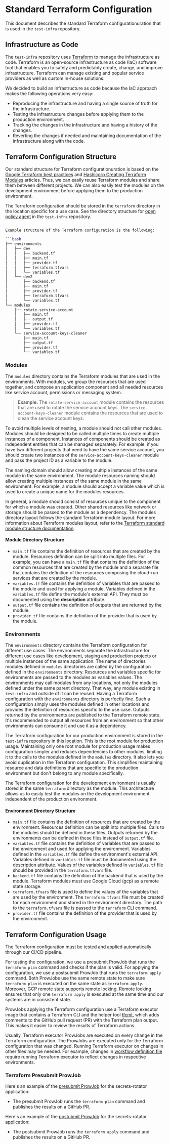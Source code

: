 # Standard Terraform Configuration

This document describes the standard Terraform configurationuration that is used in the `test-infra` repository. 

## Infrastructure as Code

The `test-infra` repository uses [Terraform](https://www.terraform.io/) to manage the infrastructure as code. Terraform is an open-source infrastructure as code (IaC) software tool that enables you to safely and predictably create, change, and improve infrastructure. Terraform can manage existing and popular service providers as well as custom in-house solutions.

We decided to build an infrastructure as code because the IaC approach makes the following operations very easy: 
- Reproducing the infrastructure and having a single source of truth for the infrastructure. 
- Testing the infrastructure changes before applying them to the production environment.
- Tracking the changes in the infrastructure and having a history of the changes.
- Reverting the changes if needed and maintaining documentation of the infrastructure along with the code.

## Terraform Configuration Structure

Our standard structure for Terraform configurationuration is based on the [Google Terraform best practices](https://cloud.google.com/docs/terraform/best-practices-for-terraform) and [Hashicorp Creating Terraform Modules](https://developer.hashicorp.com/terraform/language/modules/develop) articles. Thus, we can easily reuse Terraform modules and share them between different projects. We can also easily test the modules on the development environment before applying them to the production environment.

The Terraform configuration should be stored in the `terraform` directory in the location specific for a use case. See the directory structure for [open policy agent](https://github.com/kyma-project/test-infra/tree/main/opa) in the `test-infra` repository.

```bash

Example structure of the Terraform configuration is the following:

```bash
├── environments
│   ├── dev
│   │   ├── backend.tf
│   │   ├── main.tf
│   │   ├── provider.tf
│   │   ├── terraform.tfvars
│   │   └── variables.tf
│   └── dev2
│       ├── backend.tf
│       ├── main.tf
│       ├── provider.tf
│       ├── terraform.tfvars
│       └── variables.tf
└── modules
    ├── rotate-service-account
    │   ├── main.tf
    │   ├── output.tf
    │   ├── provider.tf
    │   └── variables.tf
    └── service-account-keys-cleaner
        ├── main.tf
        ├── output.tf
        ├── provider.tf
        └── variables.tf
```
### Modules

The `modules` directory contains the Terraform modules that are used in the environments. With modules, we group the resources that are used together, and compose an application component and all needed resources like service account, permissions or messaging system. 

> **Example:** The `rotate-service-account` module contains the resources that are used to rotate the service account keys. The `service-account-keys-cleaner` module contains the resources that are used to clean the service account keys. 

To avoid multiple levels of nesting, a module should not call other modules. Modules should be designed to be called multiple times to create multiple instances of a component. Instances of components should be created as independent entities that can be managed separately. 
For example, if you have two different projects that need to have the same service account, you should create two instances of the `service-account-keys-cleaner` module and pass the project ID as a variable to the module. 

The naming domain should allow creating multiple instances of the same module in the same environment. The module resources naming should allow creating multiple instances of the same module in the same environment. For example, a module should accept a variable value which is used to create a unique name for the modules resources. 

In general, a module should consist of resources unique to the component for which a module was created. Other shared resources like network or storage should be passed to the module as a dependency. The modules directory layout follows the standard Terraform module layout. For more information about Terraform modules layout, refer to the [Terraform standard module structure documentation](https://developer.hashicorp.com/terraform/language/modules/develop/structure).

#### Module Directory Structure

- `main.tf` file contains the definition of resources that are created by the module. Resources definition can be split into multiple files. For example, you can have a `main.tf` file that contains the definition of the common resources that are created by the module and a separate file that contains the definition of the resources composing the cloud-run services that are created by the module.
- `variables.tf` file contains the definition of variables that are passed to the module and used for applying a module. Variables defined in the `variables.tf` file define the module's external API. They must be documented using the **description** attribute. 
- `output.tf` file contains the definition of outputs that are returned by the module. 
- `provider.tf` file contains the definition of the provider that is used by the module.

### Environments

The `environments` directory contains the Terraform configuration for different use cases. The environments separate the infrastructure for different use cases like development, staging and production projects or multiple instances of the same application. 
The name of directories modules defined in `modules` directories are called by the configuration defined in the `environments` directory. Resources and variables specific for environments are passed to the modules as variables values. 
The environments may call modules from any locations, not only the modules defined under the same parent directory. That way, any module existing in `test-infra` and outside of it can be reused. Having a Terraform configuration with the `environments` directory is perfectly fine. Such a configuration simply uses the modules defined in other locations and provides the definition of resources specific to the use case. Outputs returned by the environments are published to the Terraform remote state. It's recommended to output all resources from an environment so that other environments can consume it and use it as a dependency.

The Terraform configuration for our production environment is stored in the `test-infra` repository in this [location](https://github.com/kyma-project/test-infra/tree/main/configs/terraform/environments/prod). This is the root module for production usage. Maintaining only one root module for production usage makes configuration simpler and reduces dependencies to other modules, limiting it to the calls to the modules defined in the `modules` directory. It also lets you avoid duplication in the Terraform configuration. This simplifies maintaining resource and data definitions that are specific to the production environment but don't belong to any module specifically.

The Terraform configuration for the development environment is usually stored in the same `terraform` directory as the module. This architecture allows us to easily test the modules on the development environment independent of the production environment.

#### Environment Directory Structure

- `main.tf` file contains the definition of resources that are created by the environment. Resources definition can be split into multiple files. Calls to the modules should be defined in these files. Outputs returned by the environments can be defined in these files instead of `output.tf` file.
- `variables.tf` file contains the definition of variables that are passed to the environment and used for applying the environment. Variables defined in the `variables.tf` file define the environment's external API. Variables defined in `variables.tf` file must be documented using the description attribute. Values of the variables defined in `variables.tf` file should be provided in the `terraform.tfvars` file.
- `backend.tf` file contains the definition of the backend that is used by the module. Terraform modules must use Google Cloud (gcp) as a remote state storage.
- `terraform.tfvars` file is used to define the values of the variables that are used by the environment. The `terraform.tfvars` file must be created for each environment and stored in the environment directory. The path to the `terraform.tfvars` file is passed to the `terraform` CLI command.
- `provider.tf` file contains the definition of the provider that is used by the environment.

## Terraform Configuration Usage

The Terraform configuration must be tested and applied automatically through our CI/CD pipeline. 

For testing the configuration, we use a presubmit ProwJob that runs the `terraform plan` command and checks if the plan is valid. For applying the configuration, we use a postsubmit ProwJob that runs the `terraform apply` command. 
Both ProwJobs use the same remote state to make sure `terraform plan` is executed on the same state as `terraform apply`. Moreover, GCP remote state supports remote locking. Remote locking ensures that only one `terraform apply` is executed at the same time and our systems are in consistent state.

ProwJobs applying the Terraform configuration use a Terraform executor image that contains a Terraform CLI and the helper tool [tfcmt](https://suzuki-shunsuke.github.io/tfcmt/), which adds comments to the GitHub pull request (PR) with the Terraform plan output. This makes it easier to review the results of Terraform actions. 

Usually, Terraform executor ProwJobs are executed on every change in the Terraform configuration. The ProwJobs are executed only for the Terraform configuration that was changed. Running Terraform executor on changes in other files may be needed. For example, changes in [workflow definition file](https://github.com/kyma-project/test-infra/blob/main/pkg/gcp/workflows/secrets-leak-detector.yaml) require running Terraform executor to reflect changes in respective environments.

### Terraform Presubmit ProwJob

Here's an example of the [presubmit ProwJob](https://github.com/kyma-project/test-infra/blob/4540c0ba3622b4f1fed47a50dedc189fdfc324b1/prow/jobs/test-infra/secrets-rotator.yaml) for the secrets-rotator application:
- The presubmit ProwJob runs the `terraform plan` command and publishes the results on a GitHub PR.

Here's an example of the [postubmit ProwJob](https://github.com/kyma-project/test-infra/blob/4540c0ba3622b4f1fed47a50dedc189fdfc324b1/prow/jobs/test-infra/secrets-rotator.yaml) for the secrets-rotator application:
- The postsubmit ProwJob runs the `terraform apply` command and publishes the results on a GitHub PR.
